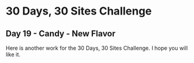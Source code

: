 # 30 Days, 30 Sites Challenge

## Day 19 - Candy - New Flavor

Here is another work for the 30 Days, 30 Sites Challenge.
I hope you will like it.